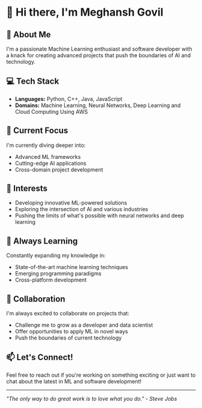 # 👋 Hi there, I'm Meghansh Govil

## 🚀 About Me
I'm a passionate Machine Learning enthusiast and software developer with a knack for creating advanced projects that push the boundaries of AI and technology.

## 💻 Tech Stack
- **Languages:** Python, C++, Java, JavaScript
- **Domains:** Machine Learning, Neural Networks, Deep Learning and Cloud Computing Using AWS

## 🔭 Current Focus
I'm currently diving deeper into:
- Advanced ML frameworks
- Cutting-edge AI applications
- Cross-domain project development

## 👀 Interests
- Developing innovative ML-powered solutions
- Exploring the intersection of AI and various industries
- Pushing the limits of what's possible with neural networks and deep learning

## 🌱 Always Learning
Constantly expanding my knowledge in:
- State-of-the-art machine learning techniques
- Emerging programming paradigms
- Cross-platform development

## 💞️ Collaboration
I'm always excited to collaborate on projects that:
- Challenge me to grow as a developer and data scientist
- Offer opportunities to apply ML in novel ways
- Push the boundaries of current technology

## 📫 Let's Connect!
Feel free to reach out if you're working on something exciting or just want to chat about the latest in ML and software development!

---

*"The only way to do great work is to love what you do." - Steve Jobs*
